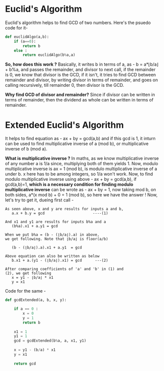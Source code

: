 # Euclid's Algorithm

Euclid's algorithm helps to find GCD of two numbers. Here's the psuedo code for it-
``` python
def euclidAlgo(a,b):
    if (a==0):
        return b
    else :
        return euclidAlgo(b%a,a)
```

**So, how does this work ?**
Basically, it writes b in terms of a, as -
b = a*⌊b/a⌋ + b%a, and passes the remainder, and divisor to next call, if the remainder is 0, we know that divisor is the GCD, if it isn't, it tries to find GCD between remainder and divisor, by writing divisor in terms of remainder, and goes on calling recursively, till remainder 0, then divisor is the GCD.

**Why find GCD of divisor and remainder?**
Since if divisor can be written in terms of remainder, then the dividend as whole can be written in terms of  remainder.

# Extended Euclid's Algorithm

It helps to find equation as -
ax + by = gcd(a,b)
and if this gcd is 1, it inturn can be used to find multiplicative inverse of a (mod b), or multiplicative inverse of b (mod a).

**What is multiplicative inverse ?**
In maths, as we know multiplicative inverse of any number a is 1/a since, multiplying both of them yields 1. 
Now, modulo multiplicative inverse is ax = 1 (mod b), is modulo multiplicative inverse of a under b. x here has to be among integers, so 1/a won't work.
Now, to find modulo multiplicative inverse using above - 
ax + by = gcd(a,b), if gcd(a,b)=1, **which is a necessary condition for finding modulo multiplicative inverse** can be wrote as -
ax + by = 1, now taking mod b, on both sides, a*(x mod b) + 0 = 1 (mod b), so here we have the answer !
Now, let's try to get it, dueing first call - 
```
As seen above, x and y are results for inputs a and b,
   a.x + b.y = gcd                      ----(1)  

And x1 and y1 are results for inputs b%a and a
   (b%a).x1 + a.y1 = gcd   
                    
When we put b%a = (b - (⌊b/a⌋).a) in above, 
we get following. Note that ⌊b/a⌋ is floor(a/b)

   (b - (⌊b/a⌋).a).x1 + a.y1  = gcd

Above equation can also be written as below
   b.x1 + a.(y1 - (⌊b/a⌋).x1) = gcd      ---(2)

After comparing coefficients of 'a' and 'b' in (1) and 
(2), we get following
   x = y1 - ⌊b/a⌋ * x1
   y = x1
```

Code for the same - 
``` python
def gcdExtended(a, b, x, y):

    if a == 0 : 
        x = 0
        y = 1
        return b
         
    x1 = 1
    y1 = 1
    gcd = gcdExtended(b%a, a, x1, y1)
 
    x = y1 - (b/a) * x1
    y = x1
 
    return gcd
```
